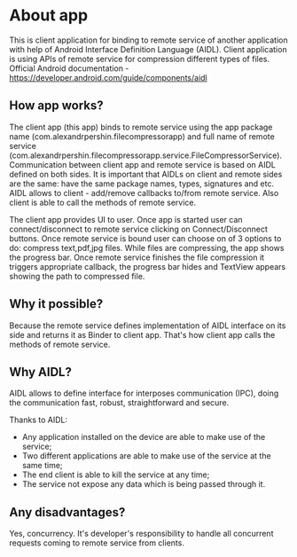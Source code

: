 # About app
  
  This is client application for binding to remote service of another application with help of 
  Android Interface Definition Language (AIDL). Client application is using APIs of remote service
  for compression different types of files. <br/>
  Official Android documentation - https://developer.android.com/guide/components/aidl

## How app works?
  
  The client app (this app) binds to remote service using the app package name (com.alexandrpershin.filecompressorapp) and full name of remote
  service (com.alexandrpershin.filecompressorapp.service.FileCompressorService).
  <br/>
  Communication between client app and remote service is based on AIDL defined on both sides. It is
  important that AIDLs on client and remote sides are the same: have the same package names, types, signatures
  and etc. AIDL allows to client - add/remove callbacks to/from remote service. Also client is able 
  to call the methods of remote service. 
  
  The client app provides UI to user. Once app is started user can connect/disconnect to remote
  service clicking on Connect/Disconnect buttons. Once remote service is bound user can choose
  on of 3 options to do: compress text,pdf,jpg files. While files are compressing, the app shows the
  progress bar. Once remote service finishes the file compression it triggers appropriate callback,
  the progress bar hides and TextView appears showing the path to compressed file.  
  
## Why it possible?
 
 Because the remote service defines implementation of AIDL interface on its side and returns it as Binder to client
 app. That's how client app calls the methods of remote service.
 
 ## Why AIDL?
 
 AIDL allows to define interface for interposes communication (IPC), doing the communication fast, robust, straightforward and secure. <br/>
 
 Thanks to AIDL:
 - Any application installed on the device are able to make use of the service;
 - Two different applications are  able to make use of the service at the same time;
 - The end client is able to kill the service at any time;
 - The service not expose any data which is being passed through it.
 
 ## Any disadvantages?
 
 Yes, concurrency. It's developer's responsibility to handle all concurrent requests coming to remote service
 from clients.  
  
  